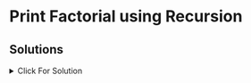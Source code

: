 # Print Factorial using Recursion

## Solutions

<details>
  <summary>Click For Solution</summary>

```JS
function factorial(n){
    if(n == 1) return 1

    return n * fact(n-1)
}
factorial(5) // 120
```

</details>
